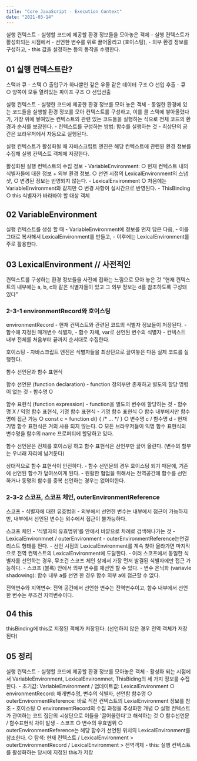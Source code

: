 ```yaml
---
title: "Core JavaScript - Execution Context"
date: "2021-03-14"
---
```


실행 컨텍스트
	- 실행할 코드에 제공할 환경 정보들을 모아놓은 객체
	- 실행 컨텍스트가 활성화되는 시점에서
	- 선언한 변수를 위로 끌어올리고 (호이스팅),
	- 외부 환경 정보를 구성하고,
	- this 값을 설정하는 등의 동작을 수행한다.

## 01 실행 컨텍스트란?
스택과 큐
	- 스택
		○ 출입구가 하나뿐인 깊은 우물 같은 데이터 구조
		○ 선입 후출
	- 큐
		○ 양쪽이 모듀 열려있는 파이프 구조
		○ 선입선출

실행 컨텍스트
	- 실행한 코드에 제공한 환경 정보를 모아 놓은 객체
	- 동일한 환경에 있는 코드들을 실행할  환경 정보를 모아 컨텍스트를 구성하고, 이를 콜 스택에 쌓아올렸다가, 가장 위에 쌓여있는 컨텍스트와 관련 있는 코드들을 실행하는 식으로 전체 코드의 환경과 순서를 보장한다.
	- 컨텍스트를 구성하는 방법: 함수를 실행하는 것
	- 최상단의 공간은 브라우저에서 자동으로 실행된다.

실행 컨텍스트가 활성화될 때 자바스크립트 엔진은 해당 컨텍스트에 관련된 환경 정보를 수집해 실행 컨텍스트 객체에 저장한다.

활성화된 실행 컨텍스트의 수집 정보
	- VariableEnvironment: 
		○ 현재 컨텍스트 내의 식별자들에 대한 정보 + 외부 환경 정보. 
		○ 선언 시점의 LexicalEnvironment의 스냅샷, 
		○ 변경된 정보는 반영되지 않는다.
	- LexicalEnvironment
		○ 처음에는 VariableEnvironment와 같지만
		○ 변경 사항이 실시간으로 반영된다.
	- ThisBinding
		○ this 식별자가 바라봐야 할 대상 객체

## 02 VariableEnvironment
실행 컨텍스트를 생성 할 때
	- VariableEnvironment에 정보를 먼저 담은 다음,
	- 이를 그대로 복사해서 LexicalEnvironment를 만들고,
	- 이후에는 LexicalEnvironment를 주로 활용한다.

## 03 LexicalEnvironment // 사전적인
컨텍스트를 구성하는 환경 정보들을 사전에 접하는 느낌으로 모아 놓은 것
"현재 컨텍스트의 내부에는 a, b, c와 같은 식별자들이 있고 그 외부 정보는 d를 참조하도록 구성돼있다"

### 2-3-1 environmentRecord와 호이스팅
environmentRecord
	- 현재 컨텍스트와 관련된 코드의 식별자 정보들이 저장된다.
	- 함수에 지정된 매개변수 식별자, 
	- 함수 자체, var로 선언된 변수의 식별자
	- 컨텍스트 내부 전체를 처음부터 끝까지 순서대로 수집한다.

호이스팅
	- 자바스크립트 엔진은 식별자들을 최상단으로 끌여놓은 다음 실제 코드를 실행한다.

함수 선언문과 함수 표현식

함수 선언문 (function declaration)
	- function 정의부만 존재하고 별도의 할당 명령이 없는 것
	- 함수명 O

함수 표현식 (function expression)
	- function을 별도의 변수에 할당하는 것
	- 함수명 X / 익명 함수 표현식, 기명 함수 표현식
	- 기명 함수 표현식
		○ 함수 내부에서만 함수명에 접근 가능
		○ const c = function d() { /* … */ }
		○ 변수명 c / 함수명 d 
	- 현재 기명 함수 표현식은 거의 사용 되지 않는다.
		○ 모든 브라우저들이 익명 함수 표현식의 변수명을 함수의 name 프로퍼티에 할당하고 있다.

함수 선언문은 전체를 호이스팅 하고
함수 표현식은 선언부만 끌어 올린다. (변수의 할부는 우너래 자리에 남겨둔다)

상대적으로 함수 표현식이 안전하다.
	- 함수 선언문의 경우 호이스팅 되기 때문에, 기존에 선언된 함수가 덮여쓰이게 된다.
	- 원활한 협업을 위해서는 전역공간에 함수를 선언하거나 동명의 함수를 중복 선언하는 경우는 없어야한다. 

### 2-3-2 스코프, 스코프 체인, outerEnvironmentReference

스코프
	- 식별자에 대한 유효범위
	- 외부에서 선언한 변수는 내부에서 접근이 가능하지만, 내부에서 선언된 변수는 외수에서 접근이 불가능하다.

스코프 체인
	- '식별자의 유효범위'를 안에서 바깥으로 차례로 검색해나가는 것
	- LexicalEnvironmnet / outerEnvironment
	- outerEnvironmentReference는연결리스트 형태를 띈다.
	- 선언 시점의 LexicalEnvironment를 계속 찾아 올라가면 마지막으로 전역 컨텍스트의 LexicalEnvironment에 도달한다.
	- 여러 스코프에서 동일한 식별자를 선언하는 경우, 무조건 스코프 체인 상에서 가장 먼저 발결된 식별자에만 접근 가능하다.
	- 스코프 (블록) 안에서 외부 변수를 재선언 할 수 있다.
	- 변수 은닉화 (variavle shadowing): 함수 내부 a를 선언 한 경우 함수 외부 a에 접근할 수 없다.
	
전역변수와 지역변수: 전역 공간에서 선언한 변수는 전역변수이고, 함수 내부에서 선언한 변수는 무조건 지역변수이다.

## 04 this
thisBinding에 this로 지정된 객체가 저장된다.
(선언하지 않은 경우 전역 객체가 저장된다)

## 05 정리
실행 컨택스트
	- 실행할 코드에 제공할 환경 정보를 모아놓은 객체
	- 활성화 되는 시점에서 VariableEnvironment, LexicalEnvironmnet, ThisBiding의 세 가지 정보를 수집한다.
	- 초기값: VariableEnvironment / 업데이트값: LexicalEnvironment
		○ environmentRecord: 매개변수명, 변수의 식별자, 선언함 함수명
		○ outerEnvironmentReference: 바로 직전 컨텍스트의 LexialEnvironment 정보를 참조
	- 호이스팅
		○ environmentRecord의 수집 과정을 추상화한 개념
		○ 실행 컨텍스트가 관여하는 코드 집단의 ㅚ상단으로 이들을 '끌어올린다'고 해석하는 것
		○ 함수선언문 / 함수표현식 차이 발생
	- 스코프
		○ 변수의 유효범위
		○ outerEnvironmentReference는 해당 함수가 선언된 위치의 LexicalEnvironment를 참조한다.
		○ 탐색: 현재 컨텍스트 / LexicalEnvironment > outerEnvironmentRecord / LexicalEnvironment > 전역객체
	- this: 실행 컨텍스트를 활성화하는 당시에 지정된 this가 저장
